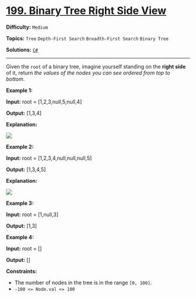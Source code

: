 # [199. Binary Tree Right Side View](https://leetcode.com/problems/binary-tree-right-side-view/)

**Difficulty:** `Medium`

**Topics:** `Tree` `Depth-First Search` `Breadth-First Search` `Binary Tree`

**Solutions:** [`C#`](../../src/csharp/challenges/Problems/BinaryTreeRightSideView.cs)

---

Given the `root` of a binary tree, imagine yourself standing on the **right side** of it, return *the values of the nodes you can see ordered from top to bottom*.

**Example 1:**

**Input:** root = [1,2,3,null,5,null,4]

**Output:** [1,3,4]

**Explanation:**

![](https://assets.leetcode.com/uploads/2024/11/24/tmpd5jn43fs-1.png)

**Example 2:**

**Input:** root = [1,2,3,4,null,null,null,5]

**Output:** [1,3,4,5]

**Explanation:**

![](https://assets.leetcode.com/uploads/2024/11/24/tmpkpe40xeh-1.png)

**Example 3:**

**Input:** root = [1,null,3]

**Output:** [1,3]

**Example 4:**

**Input:** root = []

**Output:** []

**Constraints:**

* The number of nodes in the tree is in the range `[0, 100]`.
* `-100 <= Node.val <= 100`